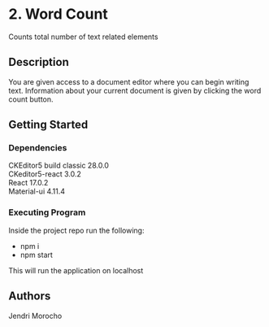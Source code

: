 # 2. Word Count

Counts total number of text related elements 

## Description

You are given access to a document editor where you can begin writing text. Information about your current
document is given by clicking the word count button.

## Getting Started

### Dependencies

CKEditor5 build classic 28.0.0  
CKeditor5-react 3.0.2  
React 17.0.2  
Material-ui 4.11.4  


### Executing Program

Inside the project repo run the following:

- npm i
- npm start

This will run the application on localhost


## Authors
Jendri Morocho
